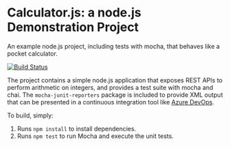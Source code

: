 Calculator.js: a node.js Demonstration Project
==============================================
An example node.js project, including tests with mocha, that behaves like
a pocket calculator.

[![Build Status](https://dev.azure.com/irenecpkwan/Lab%2006b%20Integrating%20External%20Source%20Control%20with%20Azure%20Pipelines/_apis/build/status/hkeIrene.calculator?branchName=master)](https://dev.azure.com/irenecpkwan/Lab%2006b%20Integrating%20External%20Source%20Control%20with%20Azure%20Pipelines/_build/latest?definitionId=21&branchName=master)

The project contains a simple node.js application that exposes REST APIs
to perform arithmetic on integers, and provides a test suite with mocha
and chai.  The `mocha-junit-reporters` package is included to provide XML
output that can be presented in a continuous integration tool like
[Azure DevOps](https://azure.com/devops).

To build, simply:

1. Runs `npm install` to install dependencies.
2. Runs `npm test` to run Mocha and execute the unit tests.

